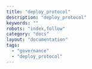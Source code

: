 ```yaml
---
title: "deploy_protocol"
description: "deploy_protocol"
keywords: ""
robots: "index,follow"
category: "docs"
layout: "documentation"
tags:
  - "governance"
  - "deploy_protocol"
---
```

